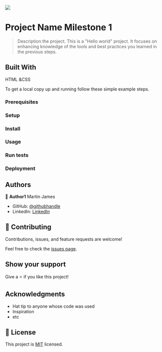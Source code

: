 ![](https://img.shields.io/badge/Microverse-blueviolet)
# Project Name Milestone 1

> Description the project.
This is a "Hello world" project. It focuses on enhancing knowledge of the tools and best practices you learned in the previous steps.

## Built With 
HTML &CSS

To get a local copy up and running follow these simple example steps.

### Prerequisites

### Setup

### Install

### Usage

### Run tests

### Deployment
## Authors

👤 **Author1** Martin James 

- GitHub: [@githubhandle](https://github.com/M20Jay)
- LinkedIn: [LinkedIn](www.linkedin.com/in/martin-james-nganga)
## 🤝 Contributing

Contributions, issues, and feature requests are welcome!

Feel free to check the [issues page](../../issues/).

## Show your support

Give a ⭐️ if you like this project!

## Acknowledgments

- Hat tip to anyone whose code was used
- Inspiration
- etc
## 📝 License

This project is [MIT](./LICENSE) licensed.
